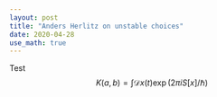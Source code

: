 ```yaml
---
layout: post
title: "Anders Herlitz on unstable choices"
date: 2020-04-28
use_math: true
---
```


Test
$$
K(a,b) = \int \mathcal{D}x(t) \exp(2\pi i S[x]/\hbar)
$$
